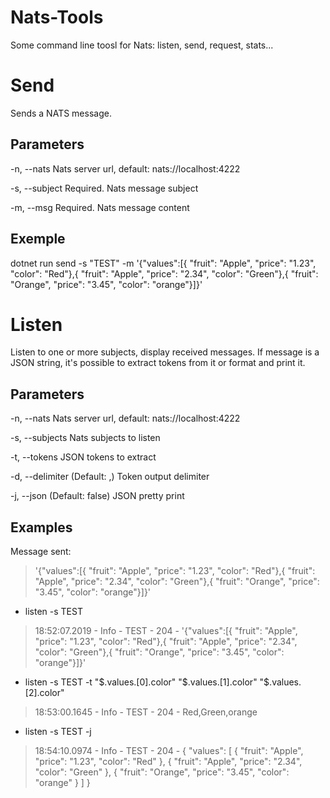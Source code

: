 # Nats-Tools
Some command line toosl for Nats: listen, send, request, stats...

# Send
Sends a NATS message.

## Parameters
  -n, --nats       Nats server url, default: nats://localhost:4222
  
  -s, --subject    Required. Nats message subject
  
  -m, --msg        Required. Nats message content

## Exemple
dotnet run  send -s "TEST" -m '{"values":[{    "fruit": "Apple",    "price": "1.23",    "color": "Red"},{    "fruit": "Apple",    "price": "2.34",    "color": "Green"},{    "fruit": "Orange",    "price": "3.45",    "color": "orange"}]}'


# Listen
Listen to one or more subjects, display received messages. 
If message is a JSON string, it's possible to extract tokens from it or format and print it.

## Parameters
  -n, --nats         Nats server url, default: nats://localhost:4222
  
  -s, --subjects     Nats subjects to listen
  
  -t, --tokens       JSON tokens to extract
  
  -d, --delimiter    (Default: ,) Token output delimiter
  
  -j, --json         (Default: false) JSON pretty print
  

## Examples

Message sent: 

> '{"values":[{    "fruit": "Apple",    "price": "1.23",    "color": "Red"},{    "fruit": "Apple",    "price": "2.34",    "color": "Green"},{    "fruit": "Orange",    "price": "3.45",    "color": "orange"}]}'

* listen -s TEST

> 18:52:07.2019 - Info - TEST - 204 - '{"values":[{    "fruit": "Apple",    "price": "1.23",    "color": "Red"},{    "fruit": "Apple",    "price": "2.34",    "color": "Green"},{    "fruit": "Orange",    "price": "3.45",    "color": "orange"}]}'


* listen -s TEST -t "$.values.[0].color"  "$.values.[1].color" "$.values.[2].color"

> 18:53:00.1645 - Info - TEST - 204 - Red,Green,orange


* listen -s TEST -j

> 18:54:10.0974 - Info - TEST - 204 - {
>   "values": [
>     {
>       "fruit": "Apple",
>       "price": "1.23",
>       "color": "Red"
>     },
>     {
>       "fruit": "Apple",
>       "price": "2.34",
>       "color": "Green"
>     },
>     {
>       "fruit": "Orange",
>       "price": "3.45",
>       "color": "orange"
>     }
>   ]
> }

